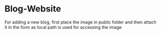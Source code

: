 # Blog-Website 
For adding a new blog, first place the image in public folder and then attach it in the form as local path is used for accessing the image
